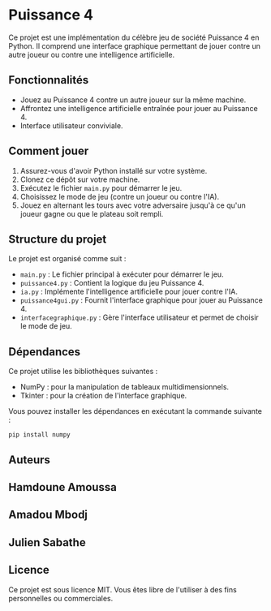 
# Puissance 4

Ce projet est une implémentation du célèbre jeu de société Puissance 4 en Python. Il comprend une interface graphique permettant de jouer contre un autre joueur ou contre une intelligence artificielle.

## Fonctionnalités

- Jouez au Puissance 4 contre un autre joueur sur la même machine.
- Affrontez une intelligence artificielle entraînée pour jouer au Puissance 4.
- Interface utilisateur conviviale.

## Comment jouer

1. Assurez-vous d'avoir Python installé sur votre système.
2. Clonez ce dépôt sur votre machine.
3. Exécutez le fichier `main.py` pour démarrer le jeu.
4. Choisissez le mode de jeu (contre un joueur ou contre l'IA).
5. Jouez en alternant les tours avec votre adversaire jusqu'à ce qu'un joueur gagne ou que le plateau soit rempli.

## Structure du projet

Le projet est organisé comme suit :

- `main.py` : Le fichier principal à exécuter pour démarrer le jeu.
- `puissance4.py` : Contient la logique du jeu Puissance 4.
- `ia.py` : Implémente l'intelligence artificielle pour jouer contre l'IA.
- `puissance4gui.py` : Fournit l'interface graphique pour jouer au Puissance 4.
- `interfacegraphique.py` : Gère l'interface utilisateur et permet de choisir le mode de jeu.

## Dépendances

Ce projet utilise les bibliothèques suivantes :

- NumPy : pour la manipulation de tableaux multidimensionnels.
- Tkinter : pour la création de l'interface graphique.

Vous pouvez installer les dépendances en exécutant la commande suivante :

```
pip install numpy
```

## Auteurs

## Hamdoune Amoussa 
## Amadou Mbodj
## Julien Sabathe

## Licence

Ce projet est sous licence MIT. Vous êtes libre de l'utiliser à des fins personnelles ou commerciales.
